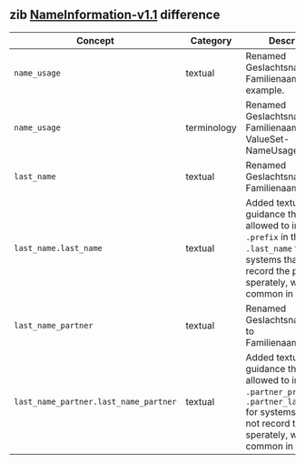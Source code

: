 ## zib [NameInformation-v1.1](https://zibs.nl/wiki/NameInformation-v1.1(2020EN)) difference

| Concept         | Category          | Description                             | 
|-----------------|-------------------|-----------------------------------------|
|`name_usage` | textual | Renamed Geslachtsnaam to Familienaam in example. |
|`name_usage` | terminology | Renamed Geslachtsnaam to Familienaam in ValueSet-NameUsage. | 
|`last_name` | textual | Renamed Geslachtsnaam to Familienaam. |
|`last_name.last_name` | textual | Added textual guidance that it is allowed to include `.prefix` in the `.last_name` for systems that do not record the prefix sperately, which is common in Belgium. |
|`last_name_partner` | textual | Renamed GeslachtsnaamPartner to FamilienaamPartner. |
|`last_name_partner.last_name_partner` | textual | Added textual guidance that it is allowed to include `.partner_prefix` in the `.partner_last_name` for systems that do not record the prefix sperately, which is common in Belgium. |